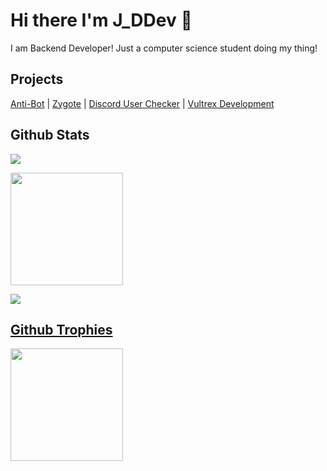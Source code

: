 # Hi there I'm J_DDev 👋
I am Backend Developer! Just a computer science student doing my thing!


## Projects

[Anti-Bot](https://antibot.xyz) | [Zygote](https://zyte.cloud) | [Discord User Checker](https://duc.jddev.wtf) | [Vultrex Development](https://vultrex.dev) 

## Github Stats

<a href="https://github.com/anuraghazra/github-readme-stats"><img align="center" src="https://github-readme-stats.vercel.app/api/top-langs/?username=JayyDoesDev&layout=pie&text_color=7289da&bg_color=2c2f33&ring_color=2C2F33" /> 

<a href="https://github.com/anuraghazra/github-readme-stats"><img align="center" height="180em" src="https://readme-stats-six-sigma.vercel.app/api?username=JayyDoesDev&show_icons=true&hide_border=true&text_color=7289DA&bg_color=2c2f33&include_all_commits=true&count_private=true" /> 

<a href="https://github.com/denvercoder1/github-readme-streak-stats"><img aligh="center" src="https://github-readme-streak-stats.herokuapp.com?user=Jayydoesdev&mode=weekly&background=2C2F33&stroke=7289DA&ring=7289DA&sideNums=7289DA&sideLabels=7289DA&currStreakNum=7289DA&fire=FFFFFF&currStreakLabel=7289DA&dates=7289DA&border=2C2F33">

## Github Trophies
<a href="https://github.com/ryo-ma/github-profile-trophy"><img align="center" height="180em" src="https://github-profile-trophy.vercel.app/?username=JayyDoesDev&theme=discord&no-frame=true" /> 



